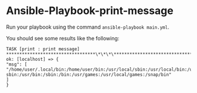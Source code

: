 # Ansible-Playbook-print-message

Run your playbook using the command `ansible-playbook main.yml`.

You should see some results like the following:

```
TASK [print : print message] **********************************\*\*\*\***********************************
ok: [localhost] => {
"msg": [
"/home/user/.local/bin:/home/user/bin:/usr/local/sbin:/usr/local/bin:/usr/ sbin:/usr/bin:/sbin:/bin:/usr/games:/usr/local/games:/snap/bin"
]
}
```
